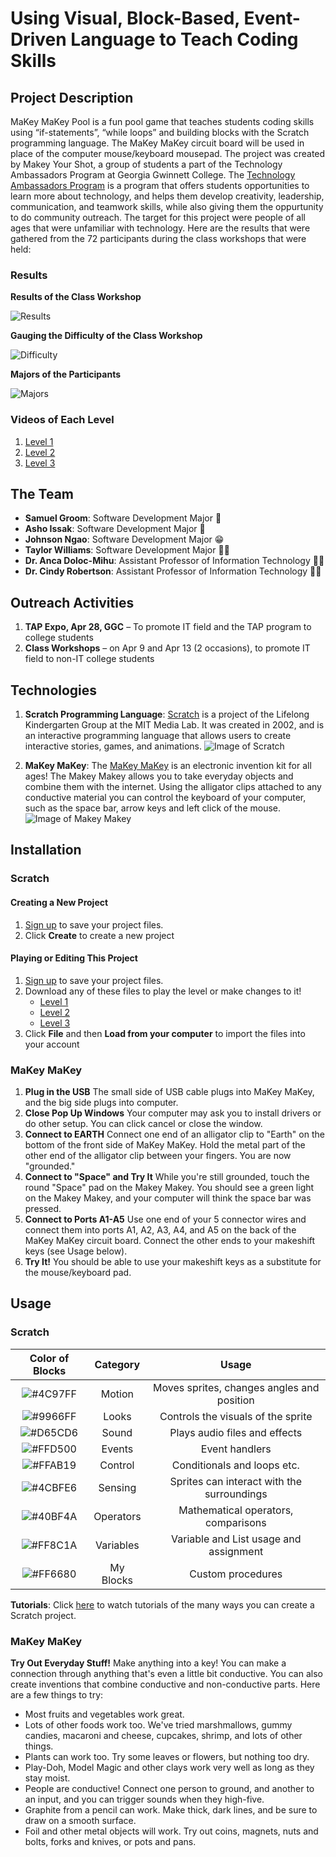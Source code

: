 # Using Visual, Block-Based, Event-Driven Language to Teach Coding Skills

## Project Description

MaKey MaKey Pool is a fun pool game that teaches students coding skills using “if-statements”, “while loops” and building blocks with the Scratch programming language. The MaKey MaKey circuit board will be used in place of the computer mouse/keyboard mousepad. The project was created by Makey Your Shot, a group of students a part of the Technology Ambassadors Program at Georgia Gwinnett College. The [Technology Ambassadors Program](https://www.ggc.edu/academics/schools/school-of-science-and-technology/research-internships-service-learning/technology-ambassador-program/) is a program that offers students opportunities to learn more about technology, and helps them develop creativity, leadership, communication, and teamwork skills, while also giving them the oppurtunity to do community outreach. The target for this project were people of all ages that were unfamiliar with technology. Here are the results that were gathered from the 72 participants during the class workshops that were held:

### Results

**Results of the Class Workshop**

![Results](Photos/Results.png)

**Gauging the Difficulty of the Class Workshop**

![Difficulty](Photos/Difficulty.png)

**Majors of the Participants**

![Majors](Photos/Majors.png)

### Videos of Each Level

1. [Level 1](Videos/Level_1.mkv)
2. [Level 2](Videos/Level_2.mkv)
3. [Level 3](Videos/Level_3.mkv)

## The Team

- **Samuel Groom**: Software Development Major :pizza:
- **Asho Issak**: Software Development Major :woman_with_headscarf:
- **Johnson Ngao**: Software Development Major :grin:
- **Taylor Williams**: Software Development Major :woman_technologist:
- **Dr. Anca Doloc-Mihu**: Assistant Professor of Information Technology :woman_teacher:
- **Dr. Cindy Robertson**: Assistant Professor of Information Technology :woman_teacher:

## Outreach Activities

1. **TAP Expo, Apr 28, GGC** – To promote IT field and the TAP program to college students
2. **Class Workshops** – on Apr 9 and Apr 13 (2 occasions), to promote IT field to non-IT college students

## Technologies

1. **Scratch Programming Language**: [Scratch](https://scratch.mit.edu/) is a project of the Lifelong Kindergarten Group at the MIT Media Lab. It was created in 2002, and is an interactive programming language that allows users to create interactive stories, games, and animations.
![Image of Scratch](Photos/scratch.jpg)

2. **MaKey MaKey**: The [MaKey MaKey](https://makeymakey.com/) is an electronic invention kit for all ages! The Makey Makey allows you to take everyday objects and combine them with the internet. Using the alligator clips attached to any conductive material you can control the keyboard of your computer, such as the space bar, arrow keys and left click of the mouse.
![Image of Makey Makey](Photos/makey_makey.jpg)

## Installation

### Scratch
#### Creating a New Project
1. [Sign up](https://scratch.mit.edu/join) to save your project files.
2. Click **Create** to create a new project

#### Playing or Editing This Project
1. [Sign up](https://scratch.mit.edu/join) to save your project files.
2. Download any of these files to play the level or make changes to it!
	* [Level 1](Game_Files/TAP_Pool_Level_1.sb3)
	* [Level 2](Game_Files/TAP_Pool_Level_2.sb3)
 	* [Level 3](Game_Files/TAP_Pool_Level_3.sb3)
3. Click **File** and then **Load from your computer** to import the files into your account
  

### MaKey MaKey

1. **Plug in the USB** The small side of USB cable plugs into MaKey MaKey, and the big side plugs into computer.
2. **Close Pop Up Windows** Your computer may ask you to install drivers or do other setup. You can click cancel or close the window.
3. **Connect to EARTH** Connect one end of an alligator clip to "Earth" on the bottom of the front side of MaKey MaKey. Hold the metal part of the other end of the alligator clip between your fingers. You are now "grounded." 
4. **Connect to "Space" and Try It** While you're still grounded, touch the round "Space" pad on the Makey Makey. You should see a green light on the Makey Makey, and your computer will think the space bar was pressed.
5. **Connect to Ports A1-A5** Use one end of your 5 connector wires and connect them into ports A1, A2, A3, A4, and A5 on the back of the MaKey MaKey circuit board. Connect the other ends to your makeshift keys (see Usage below).
6. **Try It!** You should be able to use your makeshift keys as a substitute for the mouse/keyboard pad. 

## Usage

### Scratch

| Color of Blocks         | Category      | Usage  |
|:-------------:|:-------------:|:-----:|
| ![#4C97FF](https://via.placeholder.com/15/4C97FF/000000?text=+) | Motion | Moves sprites, changes angles and position |
| ![#9966FF](https://via.placeholder.com/15/9966FF/000000?text=+) | Looks | Controls the visuals of the sprite |
| ![#D65CD6](https://via.placeholder.com/15/D65CD6/000000?text=+) | Sound | Plays audio files and effects |
| ![#FFD500](https://via.placeholder.com/15/FFD500/000000?text=+) | Events | Event handlers |
| ![#FFAB19](https://via.placeholder.com/15/FFAB19/000000?text=+) | Control | Conditionals and loops etc. |
| ![#4CBFE6](https://via.placeholder.com/15/4CBFE6/000000?text=+) | Sensing | Sprites can interact with the surroundings |
| ![#40BF4A](https://via.placeholder.com/15/40BF4A/000000?text=+) | Operators | Mathematical operators, comparisons |
| ![#FF8C1A](https://via.placeholder.com/15/FF8C1A/000000?text=+) | Variables | Variable and List usage and assignment |
| ![#FF6680](https://via.placeholder.com/15/FF6680/000000?text=+) | My Blocks | Custom procedures |

**Tutorials**: Click [here](https://scratch.mit.edu/ideas) to watch tutorials of the many ways you can create a Scratch project.

### MaKey MaKey

**Try Out Everyday Stuff!** Make anything into a key! You can make a connection through anything that's even a little bit conductive. You can also create inventions that combine conductive and non-conductive parts. Here are a few things to try:
- Most fruits and vegetables work great.
- Lots of other foods work too. We've tried marshmallows, gummy candies, macaroni and cheese, cupcakes, shrimp, and lots of other things.
- Plants can work too. Try some leaves or flowers, but nothing too dry.
- Play-Doh, Model Magic and other clays work very well as long as they stay moist.
- People are conductive! Connect one person to ground, and another to an input, and you can trigger sounds when they high-five.
- Graphite from a pencil can work. Make thick, dark lines, and be sure to draw on a smooth surface.
- Foil and other metal objects will work. Try out coins, magnets, nuts and bolts, forks and knives, or pots and pans.
